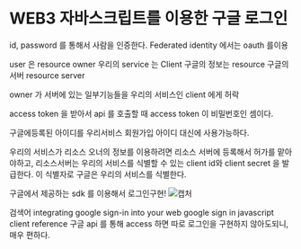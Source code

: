 # WEB3 자바스크립트를 이용한 구글 로그인

id, password 를 통해서 사람을 인증한다.
Federated identity 에서는 oauth 를이용

user 은 resource owner
우리의 service 는 Client
구글의 정보는 resource
구글의 서버 resource server

owner 가 서버에 있는 일부기능들을 우리의 서비스인 client 에게 허락

access token 을 받아서 api 를 호출할 때
access token 이 비밀번호인 셈이다.

구글에등록된 아이디를 우리서비스 회원가입 아이디 대신에 사용가능하다.

우리의 서비스가 리소스 오너의 정보를 이용하려면 리소스 서버에 등록해서 허가를 맡아야하고, 리소스서버는 우리의 서비스를 식별할 수 있는 client id와 client secret 을 발급한다.
이 식별자로 구글은 우리의 서비스를 식별한다.

구글에서 제공하는 sdk 를 이용해서 로그인구현!
![캡처](https://user-images.githubusercontent.com/63354527/104687351-5e827c80-5742-11eb-8b2f-90bf9e68b6c9.PNG)

검색어
integrating google sign-in into your web
google sign in javascript client reference
구글 api 를 통해 access 하면 따로 로그인을 구현하지 않아도되니, 매우 편하다.
